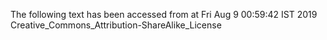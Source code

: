 The following text has been accessed from at Fri Aug 9 00:59:42 IST 2019
Creative_Commons_Attribution-ShareAlike_License
